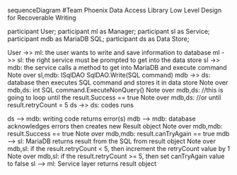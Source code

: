 

sequenceDiagram 
#Team Phoenix Data Access Library Low Level Design for Recoverable Writing

  participant User;
  participant ml as Manager;
  participant sl as Service;
  participant mdb as MariaDB SQL;
  participant ds as Data Store;

  User ->> ml: the user wants to write and save information to database
  ml ->> sl: the right service must be prompted to get into the data store
  sl ->> mdb: the service calls a method to get into MariaDB and execute command
    Note over sl,mdb: ISqlDAO SqlDAO.Write(SQL command) 
  mdb ->> ds: database then executes SQL command and stores it in data store
    Note over mdb,ds: int SQL command.ExecuteNonQuery() 
    Note over mdb,ds: //this is going to loop until the result.Success == true
    Note over mdb,ds: //or until result.retryCount = 5 
  ds ->> ds: codes runs

  ds --> mdb: writing code returns error(s)
  mdb --> mdb: database acknowledges errors then creates new Result object
    Note over mdb,mdb: result.Success == true
    Note over mdb,mdb: result.canTryAgain == true
  mdb --> sl: MariaDB returns result from the SQL from result object
    Note over mdb,sl: if the result.retryCount < 5, then increment the retryCount value by 1
    Note over mdb,sl: if the result.retryCount >= 5, then set canTryAgain value to false
  sl --> ml: Service layer returns result object






